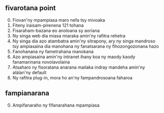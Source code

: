 ## fivarotana point

0. Fiovan'ny mpampiasa maro nefa tsy mivoaka
1. Fiteny iraisam-pirenena 121 tohana
2. Fisaraham-bazana eo anoloana sy aoriana
3. Ny singa web dia miasa miaraka amin'ny rafitra rehetra
4. Ny singa dia azo atambatra amin'ny sitrapony, ary ny singa mandroso tsy ampiasaina dia manohana ny fanatsarana ny fihozongozonana hazo
5. Fanohanana ny fametrahana manokana
6. Azo ampiasaina amin'ny intranet ihany koa ny maody kaody fanamarinana novolavolaina
7. Atsaharo ny fisoratana anarana mailaka indray mandeha amin'ny alàlan'ny default
8. Ny rafitra plug-in, mora ho an'ny fampandrosoana faharoa

## fampianarana

0. Ampifanaraho ny fifanarahana mpampiasa